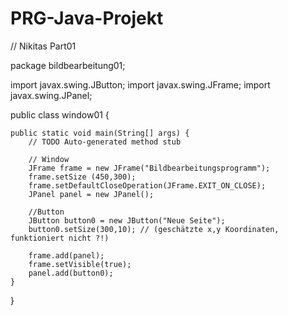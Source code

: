 # PRG-Java-Projekt

// Nikitas Part01

package bildbearbeitung01;

import javax.swing.JButton;
import javax.swing.JFrame;
import javax.swing.JPanel;

public class window01 {

	public static void main(String[] args) {
		// TODO Auto-generated method stub
		
		// Window
		JFrame frame = new JFrame("Bildbearbeitungsprogramm");
		frame.setSize (450,300);
		frame.setDefaultCloseOperation(JFrame.EXIT_ON_CLOSE);
		JPanel panel = new JPanel();
		
		//Button
		JButton button0 = new JButton("Neue Seite");
		button0.setSize(300,10); // (geschätzte x,y Koordinaten, funktioniert nicht ?!)
		
		frame.add(panel);
		frame.setVisible(true);
		panel.add(button0);
	}

}


